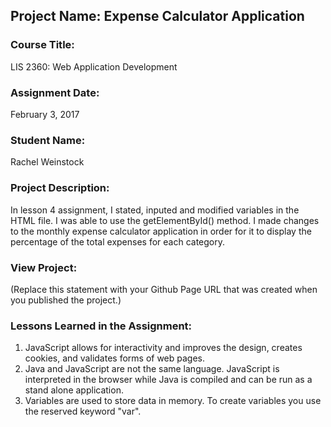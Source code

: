 ## Project Name:  Expense Calculator Application

### Course Title:
LIS 2360:  Web Application Development

### Assignment Date:  
February 3, 2017

### Student Name:  
Rachel Weinstock

### Project Description:
In lesson 4 assignment, I stated, inputed and modified variables in the HTML file. I was able to use the getElementById() method. I made changes to the monthly expense calculator application in order for it to display the percentage of the total expenses for each category.  
### View Project:
(Replace this statement with your Github Page URL that was created when you 
 published the project.)

### Lessons Learned in the Assignment:
1. JavaScript allows for interactivity and improves the design, creates cookies, and validates forms of web pages. 
2. Java and JavaScript are not the same language. JavaScript is interpreted in the browser while Java is compiled and can be run as a stand alone application. 
3. Variables are used to store data in memory. To create variables you use the reserved keyword "var".
